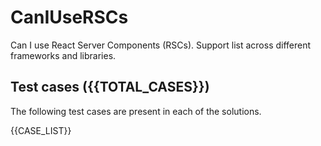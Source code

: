 # CanIUseRSCs

Can I use React Server Components (RSCs). Support list across different frameworks and libraries.

## Test cases ({{TOTAL_CASES}})

The following test cases are present in each of the solutions.

{{CASE_LIST}}
